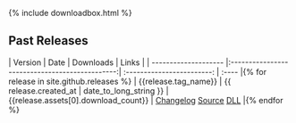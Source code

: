 {% include downloadbox.html %}

## Past Releases

<div class="dl-list">

| Version              | Date                                           | Downloads                  | Links |
| -------------------- |:----------------------------------------------:| :------------------------: | :---- |{% for release in site.github.releases %}
| {{release.tag_name}} | {{ release.created_at | date_to_long_string }} | {{release.assets[0].download_count}} | <a href="" class="dl-btn btn">Changelog</a> <a href="" class="dl-btn btn">Source</a> <a href="" class="dl-btn btn">DLL</a>      |{% endfor %}

</div>